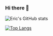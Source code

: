 ### Hi there 👋

![Eric's GitHub stats](https://github-readme-stats.vercel.app/api?username=eric-k-chu&show_icons=true&theme=radical)

[![Top Langs](https://github-readme-stats.vercel.app/api/top-langs/?username=eric-k-chu)](https://github.com/eric-k-chu/github-readme-stats)
